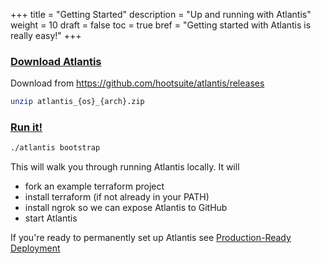 +++
title = "Getting Started"
description = "Up and running with Atlantis"
weight = 10
draft = false
toc = true
bref = "Getting started with Atlantis is really easy!"
+++

<h3 class="section-head" id="h-basic-template"><a href="#h-Download-Atlantis">Download Atlantis</a></h3>

Download from https://github.com/hootsuite/atlantis/releases

```bash
unzip atlantis_{os}_{arch}.zip
```

<h3 class="section-head" id="h-basic-template"><a href="#h-Run-it">Run it!</a></h3>

```bash
./atlantis bootstrap
```

This will walk you through running Atlantis locally. It will

- fork an example terraform project
- install terraform (if not already in your PATH)
- install ngrok so we can expose Atlantis to GitHub
- start Atlantis

If you're ready to permanently set up Atlantis see [Production-Ready Deployment](https://github.com/hootsuite/atlantis#production-ready-deployment)
